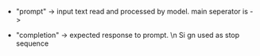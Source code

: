 

* "prompt" -> input text read and processed by model. main seperator is -> 

* "completion" -> expected response to prompt. \n Si
gn used as stop sequence